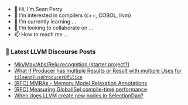 - 👋 Hi, I’m Sean Perry
- 👀 I’m interested in compilers (c++, COBOL, llvm)
- 🌱 I’m currently learning ...
- 💞️ I’m looking to collaborate on ...
- 📫 How to reach me ...

<!---
s66perry/s66perry is a ✨ special ✨ repository because its `README.md` (this file) appears on your GitHub profile.
You can click the Preview link to take a look at your changes.
--->
### 📕 Latest LLVM Discourse Posts

<!-- DISCOURSE-LLVM:START -->
- [Min/Max/Abs/Relu recognition &lpar;starter project?&rpar;](https://discourse.llvm.org/t/min-max-abs-relu-recognition-starter-project/78918#post_9)
- [What if Producer has multiple Results or Result with multiple Uses for `tileAndFuseProducerOfSlice`](https://discourse.llvm.org/t/what-if-producer-has-multiple-results-or-result-with-multiple-uses-for-tileandfuseproducerofslice/78795#post_7)
- [[RFC] MMRAs - Memory Model Relaxation Annotations](https://discourse.llvm.org/t/rfc-mmras-memory-model-relaxation-annotations/76361#post_17)
- [[RFC] Measuring GlobalISel compile-time performance](https://discourse.llvm.org/t/rfc-measuring-globalisel-compile-time-performance/78412#post_19)
- [When does LLVM create new nodes in SelectionDag?](https://discourse.llvm.org/t/when-does-llvm-create-new-nodes-in-selectiondag/78935#post_3)
<!-- DISCOURSE-LLVM:END -->
